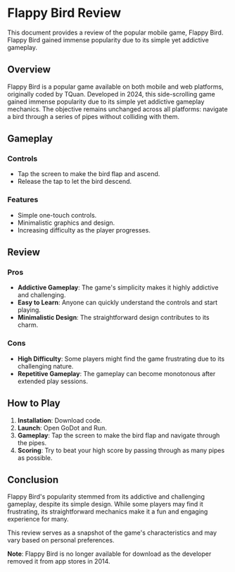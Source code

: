 # Flappy Bird Review

This document provides a review of the popular mobile game, Flappy Bird. Flappy Bird gained immense popularity due to its simple yet addictive gameplay.

## Overview

Flappy Bird is a popular game available on both mobile and web platforms, originally coded by TQuan. Developed in 2024, this side-scrolling game gained immense popularity due to its simple yet addictive gameplay mechanics. The objective remains unchanged across all platforms: navigate a bird through a series of pipes without colliding with them.

## Gameplay

### Controls
- Tap the screen to make the bird flap and ascend.
- Release the tap to let the bird descend.

### Features
- Simple one-touch controls.
- Minimalistic graphics and design.
- Increasing difficulty as the player progresses.

## Review

### Pros
- **Addictive Gameplay**: The game's simplicity makes it highly addictive and challenging.
- **Easy to Learn**: Anyone can quickly understand the controls and start playing.
- **Minimalistic Design**: The straightforward design contributes to its charm.

### Cons
- **High Difficulty**: Some players might find the game frustrating due to its challenging nature.
- **Repetitive Gameplay**: The gameplay can become monotonous after extended play sessions.

## How to Play

1. **Installation**: Download code.
2. **Launch**: Open GoDot and Run.
3. **Gameplay**: Tap the screen to make the bird flap and navigate through the pipes.
4. **Scoring**: Try to beat your high score by passing through as many pipes as possible.

## Conclusion

Flappy Bird's popularity stemmed from its addictive and challenging gameplay, despite its simple design. While some players may find it frustrating, its straightforward mechanics make it a fun and engaging experience for many.

This review serves as a snapshot of the game's characteristics and may vary based on personal preferences.

**Note**: Flappy Bird is no longer available for download as the developer removed it from app stores in 2014.
